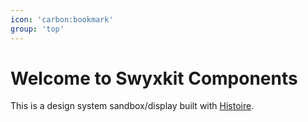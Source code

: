 ```yaml
---
icon: 'carbon:bookmark'
group: 'top'
---
```


# Welcome to Swyxkit Components

This is a design system sandbox/display built with [Histoire](https://histoire.dev/).
